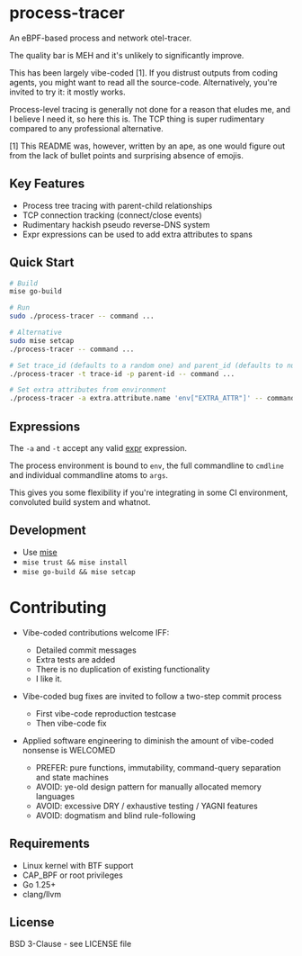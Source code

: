 # process-tracer

An eBPF-based process and network otel-tracer.

The quality bar is MEH and it's unlikely to significantly improve.

This has been largely vibe-coded [1]. If you distrust outputs from coding agents, you might
want to read all the source-code. Alternatively, you're invited to try it: it mostly works.

Process-level tracing is generally not done for a reason that eludes me, and I believe I
need it, so here this is. The TCP thing is super rudimentary compared to any professional
alternative.

[1] This README was, however, written by an ape, as one would figure out from the lack of
bullet points and surprising absence of emojis.

## Key Features

- Process tree tracing with parent-child relationships
- TCP connection tracking (connect/close events)
- Rudimentary hackish pseudo reverse-DNS system
- Expr expressions can be used to add extra attributes to spans

## Quick Start

```bash
# Build
mise go-build

# Run
sudo ./process-tracer -- command ...

# Alternative
sudo mise setcap
./process-tracer -- command ...

# Set trace_id (defaults to a random one) and parent_id (defaults to nul)
./process-tracer -t trace-id -p parent-id -- command ...

# Set extra attributes from environment
./process-tracer -a extra.attribute.name 'env["EXTRA_ATTR"]' -- command ...
```

## Expressions

The `-a` and `-t` accept any valid [expr](https://expr-lang.org/) expression.

The process environment is bound to `env`, the full commandline to `cmdline` and
individual commandline atoms to `args`.

This gives you some flexibility if you're integrating in some CI environment,
convoluted build system and whatnot.

## Development

- Use [mise](https://github.com/jdx/mise)
- `mise trust && mise install`
- `mise go-build && mise setcap`

# Contributing

- Vibe-coded contributions welcome IFF:
  - Detailed commit messages
  - Extra tests are added
  - There is no duplication of existing functionality
  - I like it.

- Vibe-coded bug fixes are invited to follow a two-step commit process
  - First vibe-code reproduction testcase
  - Then vibe-code fix

- Applied software engineering to diminish the amount of vibe-coded nonsense is WELCOMED
  - PREFER: pure functions, immutability, command-query separation and state machines
  - AVOID: ye-old design pattern for manually allocated memory languages
  - AVOID: excessive DRY / exhaustive testing / YAGNI features
  - AVOID: dogmatism and blind rule-following

## Requirements

- Linux kernel with BTF support
- CAP_BPF or root privileges
- Go 1.25+
- clang/llvm

## License

BSD 3-Clause - see LICENSE file

